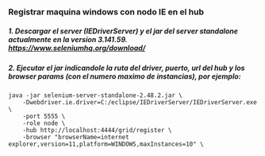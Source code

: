 ### Registrar maquina windows con nodo IE en el hub
##### 1. Descargar el server (IEDriverServer) y el jar del server standalone actualmente en la version 3.141.59. https://www.seleniumhq.org/download/
##### 2. Ejecutar el jar indicandole la ruta del driver, puerto, url del hub y los browser params (con el numero maximo de instancias), por ejemplo: 
```
java -jar selenium-server-standalone-2.48.2.jar \
	-Dwebdriver.ie.driver=C:/eclipse/IEDriverServer/IEDriverServer.exe \ 
	-port 5555 \
	-role node \
	-hub http://localhost:4444/grid/register \ 
	-browser "browserName=internet explorer,version=11,platform=WINDOWS,maxInstances=10" \
```